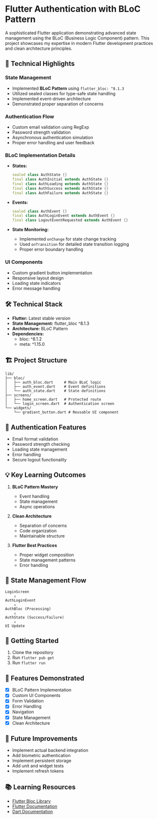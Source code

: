 # Flutter Authentication with BLoC Pattern

A sophisticated Flutter application demonstrating advanced state management using the BLoC (Business Logic Component) pattern. This project showcases my expertise in modern Flutter development practices and clean architecture principles.

## 🚀 Technical Highlights

### State Management
- Implemented **BLoC Pattern** using `flutter_bloc: ^8.1.3`
- Utilized sealed classes for type-safe state handling
- Implemented event-driven architecture
- Demonstrated proper separation of concerns

### Authentication Flow
- Custom email validation using RegExp
- Password strength validation
- Asynchronous authentication simulation
- Proper error handling and user feedback

### BLoC Implementation Details
- **States:**
  ```dart
  sealed class AuthState {}
  final class AuthInitial extends AuthState {}
  final class AuthLoading extends AuthState {}
  final class AuthSuccess extends AuthState {}
  final class AuthFailure extends AuthState {}
  ```

- **Events:**
  ```dart
  sealed class AuthEvent {}
  final class AuthLoginEvent extends AuthEvent {}
  final class LogoutEventRequested extends AuthEvent {}
  ```

- **State Monitoring:**
  - Implemented `onChange` for state change tracking
  - Used `onTransition` for detailed state transition logging
  - Proper error boundary handling

### UI Components
- Custom gradient button implementation
- Responsive layout design
- Loading state indicators
- Error message handling

## 🛠 Technical Stack

- **Flutter:** Latest stable version
- **State Management:** flutter_bloc ^8.1.3
- **Architecture:** BLoC Pattern
- **Dependencies:**
  - bloc: ^8.1.2
  - meta: ^1.15.0

## 🏗 Project Structure

```
lib/
├── bloc/
│   ├── auth_bloc.dart     # Main BLoC logic
│   ├── auth_event.dart    # Event definitions
│   └── auth_state.dart    # State definitions
├── screens/
│   ├── home_screen.dart   # Protected route
│   └── login_screen.dart  # Authentication screen
└── widgets/
    └── gradient_button.dart # Reusable UI component
```

## 🔐 Authentication Features

- Email format validation
- Password strength checking
- Loading state management
- Error handling
- Secure logout functionality

## 💡 Key Learning Outcomes

1. **BLoC Pattern Mastery**
   - Event handling
   - State management
   - Async operations

2. **Clean Architecture**
   - Separation of concerns
   - Code organization
   - Maintainable structure

3. **Flutter Best Practices**
   - Proper widget composition
   - State management patterns
   - Error handling

## 🔄 State Management Flow

```
LoginScreen
    ↓
AuthLoginEvent
    ↓
AuthBloc (Processing)
    ↓
AuthState (Success/Failure)
    ↓
UI Update
```

## 🚦 Getting Started

1. Clone the repository
2. Run `flutter pub get`
3. Run `flutter run`

## 📱 Features Demonstrated

- [x] BLoC Pattern Implementation
- [x] Custom UI Components
- [x] Form Validation
- [x] Error Handling
- [x] Navigation
- [x] State Management
- [x] Clean Architecture

## 🎯 Future Improvements

- Implement actual backend integration
- Add biometric authentication
- Implement persistent storage
- Add unit and widget tests
- Implement refresh tokens

## 📚 Learning Resources

- [Flutter Bloc Library](https://bloclibrary.dev/)
- [Flutter Documentation](https://flutter.dev/docs)
- [Dart Documentation](https://dart.dev/guides)
